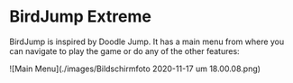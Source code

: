 # BirdJump Extreme

BirdJump is inspired by Doodle Jump. It has a main menu from where you can navigate to play the game or do any of the other features:

![Main Menu](./images/Bildschirmfoto 2020-11-17 um 18.00.08.png)
